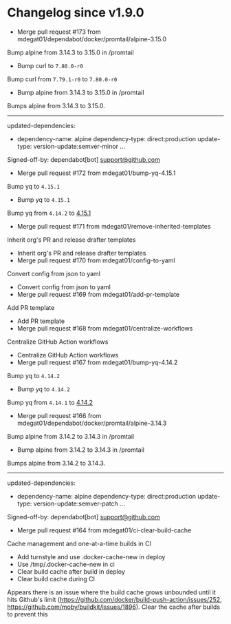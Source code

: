 # Changelog since v1.9.0
- Merge pull request #173 from mdegat01/dependabot/docker/promtail/alpine-3.15.0

Bump alpine from 3.14.3 to 3.15.0 in /promtail 
- Bump curl to `7.80.0-r0`

Bump curl from `7.79.1-r0` to `7.80.0-r0` 
- Bump alpine from 3.14.3 to 3.15.0 in /promtail

Bumps alpine from 3.14.3 to 3.15.0.

---
updated-dependencies:
- dependency-name: alpine
  dependency-type: direct:production
  update-type: version-update:semver-minor
...

Signed-off-by: dependabot[bot] <support@github.com> 
- Merge pull request #172 from mdegat01/bump-yq-4.15.1

Bump yq to `4.15.1` 
- Bump yq to `4.15.1`

Bump yq from `4.14.2` to [4.15.1](https://github.com/mikefarah/yq/releases/tag/v4.15.1) 
- Merge pull request #171 from mdegat01/remove-inherited-templates

Inherit org's PR and release drafter templates 
- Inherit org's PR and release drafter templates 
- Merge pull request #170 from mdegat01/config-to-yaml

Convert config from json to yaml 
- Convert config from json to yaml 
- Merge pull request #169 from mdegat01/add-pr-template

Add PR template 
- Add PR template 
- Merge pull request #168 from mdegat01/centralize-workflows

Centralize GitHub Action workflows 
- Centralize GitHub Action workflows 
- Merge pull request #167 from mdegat01/bump-yq-4.14.2

Bump yq to `4.14.2` 
- Bump yq to `4.14.2`

Bump yq from `4.14.1` to [4.14.2](https://github.com/mikefarah/yq/releases/tag/v4.14.2) 
- Merge pull request #166 from mdegat01/dependabot/docker/promtail/alpine-3.14.3

Bump alpine from 3.14.2 to 3.14.3 in /promtail 
- Bump alpine from 3.14.2 to 3.14.3 in /promtail

Bumps alpine from 3.14.2 to 3.14.3.

---
updated-dependencies:
- dependency-name: alpine
  dependency-type: direct:production
  update-type: version-update:semver-patch
...

Signed-off-by: dependabot[bot] <support@github.com> 
- Merge pull request #164 from mdegat01/ci-clear-build-cache

Cache management and one-at-a-time builds in CI 
- Add turnstyle and use .docker-cache-new in deploy 
- Use /tmp/.docker-cache-new in ci 
- Clear build cache after build in deploy 
- Clear build cache during CI

Appears there is an issue where the build cache grows unbounded until it hits Github's limit (https://github.com/docker/build-push-action/issues/252, https://github.com/moby/buildkit/issues/1896). Clear the cache after builds to prevent this 
